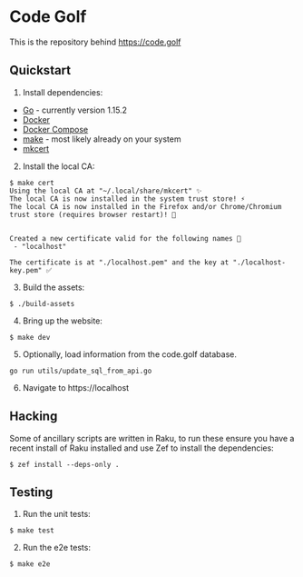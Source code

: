 # Code Golf

This is the repository behind https://code.golf

## Quickstart

1. Install dependencies:
* [Go](https://golang.org/doc/install) - currently version 1.15.2
* [Docker](https://docs.docker.com/engine/install/)
* [Docker Compose](https://docs.docker.com/compose/install/)
* [make](https://www.gnu.org/software/make/) - most likely already on your system
* [mkcert](https://github.com/FiloSottile/mkcert#installation)

2. Install the local CA:
```
$ make cert
Using the local CA at "~/.local/share/mkcert" ✨
The local CA is now installed in the system trust store! ⚡️
The local CA is now installed in the Firefox and/or Chrome/Chromium trust store (requires browser restart)! 🦊


Created a new certificate valid for the following names 📜
 - "localhost"

The certificate is at "./localhost.pem" and the key at "./localhost-key.pem" ✅
```

3. Build the assets:
```
$ ./build-assets
```

4. Bring up the website:
```
$ make dev
```

5. Optionally, load information from the code.golf database.
```
go run utils/update_sql_from_api.go
```

6. Navigate to https://localhost

## Hacking

Some of ancillary scripts are written in Raku, to run these ensure you have a
recent install of Raku installed and use Zef to install the dependencies:
```
$ zef install --deps-only .
```

## Testing

1. Run the unit tests:
```
$ make test
```

2. Run the e2e tests:
```
$ make e2e
```
